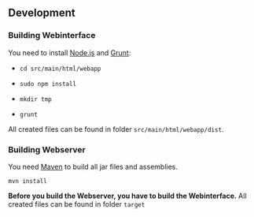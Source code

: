 ## Development

### Building Webinterface

You need to install [Node.js](https://nodejs.org/) and [Grunt](https://gruntjs.com/):

- `cd src/main/html/webapp`

- `sudo npm install`

- `mkdir tmp`

- `grunt`

All created files can be found in folder `src/main/html/webapp/dist`.

### Building Webserver

You need [Maven](https://maven.apache.org/) to build all jar files and assemblies.

```
mvn install
```

**Before you build the Webserver, you have to build the Webinterface.**
All created files can be found in folder `target`

